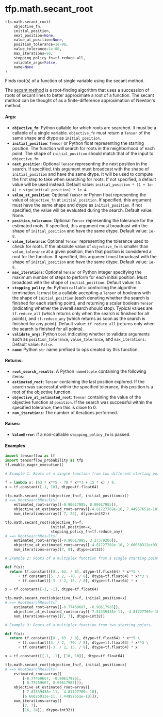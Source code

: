 <div itemscope itemtype="http://developers.google.com/ReferenceObject">
<meta itemprop="name" content="tfp.math.secant_root" />
<meta itemprop="path" content="Stable" />
</div>

# tfp.math.secant_root

``` python
tfp.math.secant_root(
    objective_fn,
    initial_position,
    next_position=None,
    value_at_position=None,
    position_tolerance=1e-08,
    value_tolerance=1e-08,
    max_iterations=50,
    stopping_policy_fn=tf.reduce_all,
    validate_args=False,
    name=None
)
```

Finds root(s) of a function of single variable using the secant method.

The [secant method](https://en.wikipedia.org/wiki/Secant_method) is a
root-finding algorithm that uses a succession of roots of secant lines to
better approximate a root of a function. The secant method can be thought of
as a finite-difference approximation of Newton's method.

#### Args:

* <b>`objective_fn`</b>: Python callable for which roots are searched. It must be a
    callable of a single variable. `objective_fn` must return a `Tensor` of
    the same shape and dtype as `initial_position`.
* <b>`initial_position`</b>: `Tensor` or Python float representing the starting
    position. The function will search for roots in the neighborhood of each
    point. The shape of `initial_position` should match that of the input to
    `objective_fn`.
* <b>`next_position`</b>: Optional `Tensor` representing the next position in the
    search. If specified, this argument must broadcast with the shape of
    `initial_position` and have the same dtype. It will be used to compute the
    first step to take when searching for roots. If not specified, a default
    value will be used instead.
    Default value: `initial_position * (1 + 1e-4) + sign(initial_position) *
      1e-4`.
* <b>`value_at_position`</b>: Optional `Tensor` or Pyhon float representing the value
    of `objective_fn` at `initial_position`. If specified, this argument must
    have the same shape and dtype as `initial_position`. If not specified, the
    value will be evaluated during the search.
    Default value: None.
* <b>`position_tolerance`</b>: Optional `Tensor` representing the tolerance for the
    estimated roots. If specified, this argument must broadcast with the shape
    of `initial_position` and have the same dtype.
    Default value: `1e-8`.
* <b>`value_tolerance`</b>: Optional `Tensor` representing the tolerance used to check
    for roots. If the absolute value of `objective_fn` is smaller than
    `value_tolerance` at a given position, then that position is considered a
    root for the function. If specified, this argument must broadcast with the
    shape of `initial_position` and have the same dtype.
    Default value: `1e-8`.
* <b>`max_iterations`</b>: Optional `Tensor` or Python integer specifying the maximum
    number of steps to perform for each initial position. Must broadcast with
    the shape of `initial_position`.
    Default value: `50`.
* <b>`stopping_policy_fn`</b>: Python `callable` controlling the algorithm termination.
    It must be a callable accepting a `Tensor` of booleans with the shape of
    `initial_position` (each denoting whether the search is finished for each
    starting point), and returning a scalar boolean `Tensor` (indicating
    whether the overall search should stop). Typical values are
    `tf.reduce_all` (which returns only when the search is finished for all
    points), and `tf.reduce_any` (which returns as soon as the search is
    finished for any point).
    Default value: `tf.reduce_all` (returns only when the search is finished
      for all points).
* <b>`validate_args`</b>: Python `bool` indicating whether to validate arguments such
    as `position_tolerance`, `value_tolerance`, and `max_iterations`.
    Default value: `False`.
* <b>`name`</b>: Python `str` name prefixed to ops created by this function.


#### Returns:

* <b>`root_search_results`</b>: A Python `namedtuple` containing the following items:
* <b>`estimated_root`</b>: `Tensor` containing the last position explored. If the
      search was successful within the specified tolerance, this position is
      a root of the objective function.
* <b>`objective_at_estimated_root`</b>: `Tensor` containing the value of the
      objective function at `position`. If the search was successful within
      the specified tolerance, then this is close to 0.
* <b>`num_iterations`</b>: The number of iterations performed.


#### Raises:

* <b>`ValueError`</b>: if a non-callable `stopping_policy_fn` is passed.

#### Examples

```python
import tensorflow as tf
import tensorflow_probability as tfp
tf.enable_eager_execution()

# Example 1: Roots of a single function from two different starting points.

f = lambda x: (63 * x**5 - 70 * x**3 + 15 * x) / 8.
x = tf.constant([-1, 10], dtype=tf.float64)

tfp.math.secant_root(objective_fn=f, initial_position=x))
# ==> RootSearchResults(
    estimated_root=array([-0.90617985, 0.90617985]),
    objective_at_estimated_root=array([-4.81727769e-10, 7.44957651e-10]),
    num_iterations=array([ 7, 24], dtype=int32))

tfp.math.secant_root(objective_fn=f,
                     initial_position=x,
                     stopping_policy_fn=tf.reduce_any)
# ==> RootSearchResults(
    estimated_root=array([-0.90617985, 3.27379206]),
    objective_at_estimated_root=array([-4.81727769e-10, 2.66058312e+03]),
    num_iterations=array([7, 8], dtype=int32))

# Example 2: Roots of a multiplex function from a single starting point.

def f(x):
  return tf.constant([0., 63. / 8], dtype=tf.float64) * x**5 \
      + tf.constant([5. / 2, -70. / 8], dtype=tf.float64) * x**3 \
      + tf.constant([-3. / 2, 15. / 8], dtype=tf.float64) * x

x = tf.constant([-1, -1], dtype=tf.float64)

tfp.math.secant_root(objective_fn=f, initial_position=x)
# ==> RootSearchResults(
    estimated_root=array([-0.77459667, -0.90617985]),
    objective_at_estimated_root=array([-7.81339438e-11, -4.81727769e-10]),
    num_iterations=array([7, 7], dtype=int32))

# Example 3: Roots of a multiplex function from two starting points.

def f(x):
  return tf.constant([0., 63. / 8], dtype=tf.float64) * x**5 \
      + tf.constant([5. / 2, -70. / 8], dtype=tf.float64) * x**3 \
      + tf.constant([-3. / 2, 15. / 8], dtype=tf.float64) * x

x = tf.constant([[-1, -1], [10, 10]], dtype=tf.float64)

tfp.math.secant_root(objective_fn=f, initial_position=x)
# ==> RootSearchResults(
    estimated_root=array([
        [-0.77459667, -0.90617985],
        [ 0.77459667, 0.90617985]]),
    objective_at_estimated_root=array([
        [-7.81339438e-11, -4.81727769e-10],
        [6.66025013e-11, 7.44957651e-10]]),
    num_iterations=array([
        [7, 7],
        [16, 24]], dtype=int32))
```